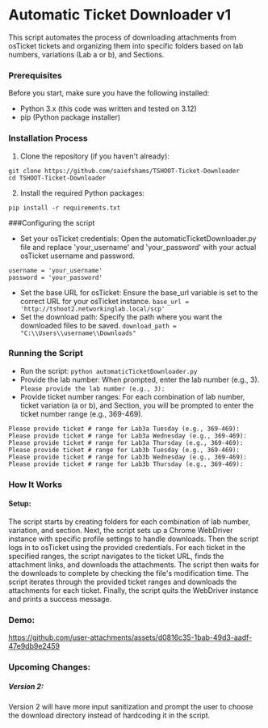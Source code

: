 # Automatic Ticket Downloader v1
This script automates the process of downloading attachments from osTicket tickets and organizing them into specific folders based on lab numbers, variations (Lab a or b), and Sections.


### Prerequisites
Before you start, make sure you have the following installed:
- Python 3.x (this code was written and tested on 3.12)
- pip (Python package installer)


### Installation Process
1. Clone the repository (if you haven't already):
  ```
  git clone https://github.com/saiefshams/TSHOOT-Ticket-Downloader
  cd TSHOOT-Ticket-Downloader
  ```
2. Install the required Python packages:
  ```
  pip install -r requirements.txt
  ```


###Configuring the script
- Set your osTicket credentials:
Open the automaticTicketDownloader.py file and replace 'your_username' and 'your_password' with your actual osTicket username and password.
```
username = 'your_username'
password = 'your_password'
```
- Set the base URL for osTicket:
Ensure the base_url variable is set to the correct URL for your osTicket instance.
```base_url = 'http://tshoot2.networkinglab.local/scp'```
- Set the download path:
Specify the path where you want the downloaded files to be saved.
```download_path = "C:\\Users\\username\\Downloads"```


### Running the Script
- Run the script:
```python automaticTicketDownloader.py```
- Provide the lab number:
When prompted, enter the lab number (e.g., 3).
```Please provide the lab number (e.g., 3):```
- Provide ticket number ranges:
For each combination of lab number, ticket variation (a or b), and Section, you will be prompted to enter the ticket number range (e.g., 369-469).
```
Please provide ticket # range for Lab3a Tuesday (e.g., 369-469):
Please provide ticket # range for Lab3a Wednesday (e.g., 369-469):
Please provide ticket # range for Lab3a Thursday (e.g., 369-469):
Please provide ticket # range for Lab3b Tuesday (e.g., 369-469):
Please provide ticket # range for Lab3b Wednesday (e.g., 369-469):
Please provide ticket # range for Lab3b Thursday (e.g., 369-469):
```


### How It Works

#### Setup:

The script starts by creating folders for each combination of lab number, variation, and section. Next, the script sets up a Chrome WebDriver instance with specific profile settings to handle downloads. Then the script logs in to osTicket using the provided credentials.
For each ticket in the specified ranges, the script navigates to the ticket URL, finds the attachment links, and downloads the attachments. The script then waits for the downloads to complete by checking the file's modification time. 
The script iterates through the provided ticket ranges and downloads the attachments for each ticket. Finally, the script quits the WebDriver instance and prints a success message.


### Demo:
https://github.com/user-attachments/assets/d0816c35-1bab-49d3-aadf-47e9db9e2459


### Upcoming Changes:
##### Version 2:
Version 2 will have more input sanitization and prompt the user to choose the download directory instead of hardcoding it in the script.

